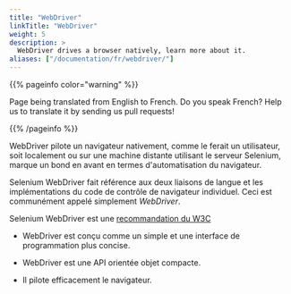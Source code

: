 ```yaml
---
title: "WebDriver"
linkTitle: "WebDriver"
weight: 5
description: >
  WebDriver drives a browser natively, learn more about it.
aliases: ["/documentation/fr/webdriver/"]
---
```


{{% pageinfo color="warning" %}}
<p class="lead">
   <i class="fas fa-language display-4"></i> 
   Page being translated from 
   English to French. Do you speak French? Help us to translate
   it by sending us pull requests!
</p>
{{% /pageinfo %}}

WebDriver pilote un navigateur nativement, comme le ferait un utilisateur, soit localement
ou sur une machine distante utilisant le serveur Selenium,
marque un bond en avant en termes d'automatisation du navigateur.

Selenium WebDriver fait référence aux deux liaisons de langue
et les implémentations du code de contrôle de navigateur individuel.
Ceci est communément appelé simplement _WebDriver_.

Selenium WebDriver est une [recommandation du W3C](https://www.w3.org/TR/webdriver1/)

* WebDriver est conçu comme un simple
  et une interface de programmation plus concise.

* WebDriver est une API orientée objet compacte.

* Il pilote efficacement le navigateur.
